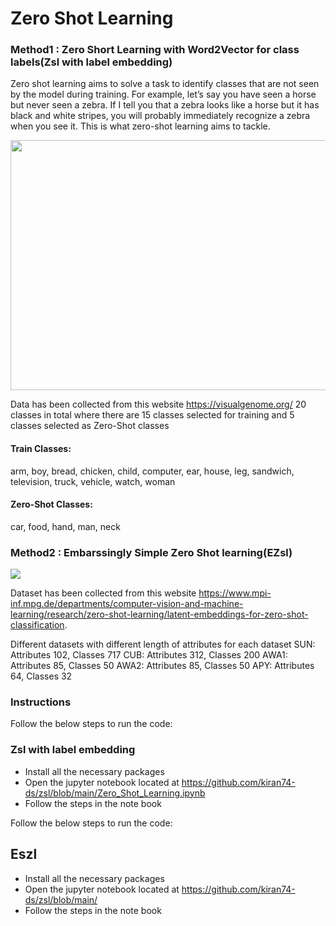 # Zero Shot Learning 

### Method1 : Zero Short Learning with Word2Vector for class labels(Zsl with label embedding)
Zero shot learning aims to solve a task to identify classes that are not seen by the model during training.
For example, let’s say you have seen a horse but never seen a zebra. If I tell you that a zebra looks like a horse but it has black and white stripes, you will probably immediately recognize a zebra when you see it.
This is what zero-shot learning aims to tackle.

<img src="https://www.programmersought.com/images/779/99f80acb97763b3b810b016933de6d73.png" width=600, height=400>

Data has been collected from this website https://visualgenome.org/ 20 classes in total where there are 15 classes selected for training and 5 classes selected as Zero-Shot classes

#### Train Classes:
arm, boy, bread, chicken, child, computer, ear, house, leg, sandwich, television, truck, vehicle, watch, woman
#### Zero-Shot Classes:
car, food, hand, man, neck

### Method2 : Embarssingly Simple Zero Shot learning(EZsl)

<img src="https://iq.opengenus.org/content/images/2020/01/Screenshot-from-2020-01-27-00-56-44.png">

Dataset has been collected from this website https://www.mpi-inf.mpg.de/departments/computer-vision-and-machine-learning/research/zero-shot-learning/latent-embeddings-for-zero-shot-classification.

Different datasets with different length of attributes for each dataset 
SUN: Attributes 102,  Classes 717
CUB: Attributes 312,  Classes 200
AWA1: Attributes 85,  Classes 50 
AWA2: Attributes 85,  Classes 50
APY: Attributes 64,   Classes 32


### Instructions

Follow the below steps to run the code:
### Zsl with label embedding
+ Install all the necessary packages
+ Open the jupyter notebook located at 
https://github.com/kiran74-ds/zsl/blob/main/Zero_Shot_Learning.ipynb
+ Follow the steps in the note book

Follow the below steps to run the code:

## Eszl
+ Install all the necessary packages
+ Open the jupyter notebook located at 
https://github.com/kiran74-ds/zsl/blob/main/
+ Follow the steps in the note book
